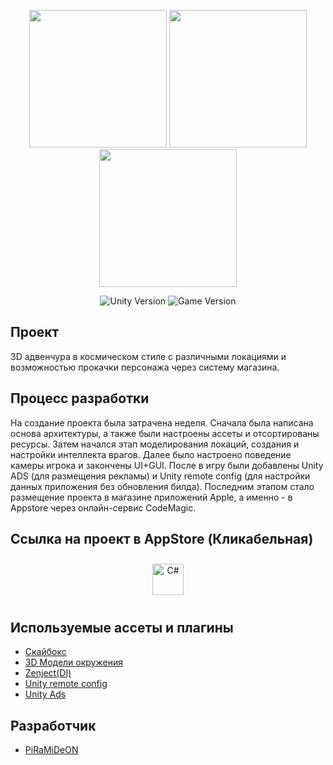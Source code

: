 <p align="center">
      <img src='https://github.com/PiRaMiDeON/LuckyJackie-AppStore-/blob/main/Imgs/1.jpg' width = 220>
      <img src='https://github.com/PiRaMiDeON/LuckyJackie-AppStore-/blob/main/Imgs/2.jpg' width = 220>
      <img src='https://github.com/PiRaMiDeON/LuckyJackie-AppStore-/blob/main/Imgs/3.jpg' width = 220>
</p>

<p align="center">
    <img src="https://img.shields.io/badge/Engine-2022-blueviolet" alt="Unity Version">
    <img src="https://img.shields.io/badge/Version-Beta-green" alt="Game Version">
</p>

## Проект

3D адвенчура в космическом стиле с различными локациями и возможностью прокачки персонажа через систему магазина.

## Процесс разработки

На создание проекта была затрачена неделя. Сначала была написана основа архитектуры, а также были настроены ассеты и отсортированы ресурсы. Затем начался этап моделирования локаций, создания и настройки интеллекта врагов. Далее было настроено поведение камеры игрока и закончены UI+GUI. После в игру были добавлены Unity ADS (для размещения рекламы) и Unity remote config (для настройки данных приложения без обновления билда).
Последним этапом стало размещение проекта в магазине приложений Apple, а именно - в Appstore через онлайн-сервис CodeMagic.

## Ссылка на проект в AppStore (Кликабельная)

<p align="center"> 
      <p align="center">
<a href="https://apps.apple.com/app/lucky-jackie/id6692075885" target="_blank"><img style="margin: 10px" 
src="https://kid-street.ru/wp-content/uploads/2020/03/appstore.png" alt="C#" height="50" /></a>
</p>

## Используемые ассеты и плагины

- [Скайбокс](https://assetstore.unity.com/packages/2d/textures-materials/deep-space-skybox-pack-11056)
- [3D Модели окружения](https://assetstore.unity.com/packages/3d/environments/sci-fi/sci-fi-styled-modular-pack-82913)
- [Zenject(DI)](https://assetstore.unity.com/packages/tools/utilities/extenject-dependency-injection-ioc-157735)
- [Unity remote config](https://unity.com/ru/products/remote-config)
- [Unity Ads](https://unity.com/ru/products/unity-ads)
  
## Разработчик

- [PiRaMiDeON](https://github.com/PiRaMiDeON)

